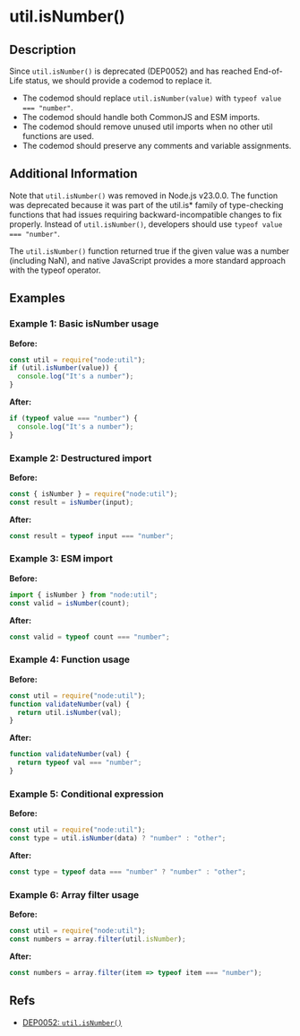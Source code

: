 # util.isNumber()

## Description

Since `util.isNumber()` is deprecated (DEP0052) and has reached End-of-Life status, we should provide a codemod to replace it.

- The codemod should replace `util.isNumber(value)` with `typeof value === "number"`.
- The codemod should handle both CommonJS and ESM imports.
- The codemod should remove unused util imports when no other util functions are used.
- The codemod should preserve any comments and variable assignments.

## Additional Information

Note that `util.isNumber()` was removed in Node.js v23.0.0. The function was deprecated because it was part of the util.is* family of type-checking functions that had issues requiring backward-incompatible changes to fix properly. Instead of `util.isNumber()`, developers should use `typeof value === "number"`.

The `util.isNumber()` function returned true if the given value was a number (including NaN), and native JavaScript provides a more standard approach with the typeof operator.

## Examples

### Example 1: Basic isNumber usage

**Before:**

```js
const util = require("node:util");
if (util.isNumber(value)) {
  console.log("It's a number");
}
```

**After:**

```js
if (typeof value === "number") {
  console.log("It's a number");
}
```

### Example 2: Destructured import

**Before:**

```js
const { isNumber } = require("node:util");
const result = isNumber(input);
```

**After:**

```js
const result = typeof input === "number";
```

### Example 3: ESM import

**Before:**

```js
import { isNumber } from "node:util";
const valid = isNumber(count);
```

**After:**

```js
const valid = typeof count === "number";
```

### Example 4: Function usage

**Before:**

```js
const util = require("node:util");
function validateNumber(val) {
  return util.isNumber(val);
}
```

**After:**

```js
function validateNumber(val) {
  return typeof val === "number";
}
```

### Example 5: Conditional expression

**Before:**

```js
const util = require("node:util");
const type = util.isNumber(data) ? "number" : "other";
```

**After:**

```js
const type = typeof data === "number" ? "number" : "other";
```

### Example 6: Array filter usage

**Before:**

```js
const util = require("node:util");
const numbers = array.filter(util.isNumber);
```

**After:**

```js
const numbers = array.filter(item => typeof item === "number");
```

## Refs

- [DEP0052: `util.isNumber()`](https://nodejs.org/api/deprecations.html#dep0052)